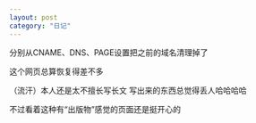 ```yaml
---
layout: post
category: "日记"
---
```

分别从CNAME、DNS、PAGE设置把之前的域名清理掉了

这个网页总算恢复得差不多

（流汗）本人还是太不擅长写长文 写出来的东西总觉得丢人哈哈哈哈

不过看着这种有“出版物”感觉的页面还是挺开心的

